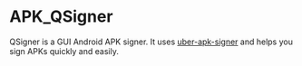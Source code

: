 # APK_QSigner
QSigner is a GUI Android APK signer. It uses [uber-apk-signer](https://github.com/patrickfav/uber-apk-signer) and helps you sign APKs quickly and easily.

<a href="https://i.imgur.com/Z0o6qi8.png"></a>